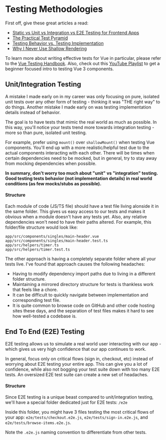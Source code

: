 # Testing Methodologies

First off, give these great articles a read:

- [Static vs Unit vs Integration vs E2E Testing for Frontend Apps](https://kentcdodds.com/blog/unit-vs-integration-vs-e2e-tests)
- [The Practical Test Pyramid](https://martinfowler.com/articles/practical-test-pyramid.html)
- [Testing Behavior vs. Testing Implementation](https://teamgaslight.com/blog/testing-behavior-vs-testing-implementation)
- [Why I Never Use Shallow Rendering](https://kentcdodds.com/blog/why-i-never-use-shallow-rendering)

To learn more about writing effective tests for Vue in particular, please refer to the [Vue Testing Handbook](https://lmiller1990.github.io/vue-testing-handbook/v3/#what-is-this-guide). Also, check out this [YouTube Playlist](https://www.youtube.com/playlist?list=PLC2LZCNWKL9ahK1IoODqYxKu5aA9T5IOA) to get a beginner focused intro to testing Vue 3 components.

## Unit/Integration Testing

A mistake I made early on in my career was only focusing on pure, isolated unit tests over any other form of testing - thinking it was "THE right way" to do things. Another mistake I made early on was testing implementation details instead of behavior.

The goal is to have tests that mimic the real world as much as possible. In this way, you'll notice your tests trend more towards integration testing - more so than pure, isolated unit testing.

For example, prefer using `mount()` over `shallowMount()` when testing Vue components. You'll end up with a more realistic/helpful test due to the actual components interacting with each other. There will be times when certain dependencies need to be mocked, but in general, try to stay away from mocking dependencies when possible.

**In summary, don't worry too much about "unit" vs "integration" testing. Good testing tests behavior (not implementation details) in real world conditions (as few mocks/stubs as possible).**

#### Structure

Each module of code (JS/TS file) should have a test file living alonside it in the same folder. This gives us easy access to our tests and makes it obvious when a module doesn't have any tests yet. Also, any relative dependencies won't need to have their paths altered. For example, this folder/file structure would look like:

```
app/src/components/singles/main-header.vue
app/src/components/singles/main-header.test.ts
app/src/helpers/timer.ts
app/src/helpers/timer.test.ts
```

The other approach is having a completely separate folder where all your tests live. I've found that approach causes the following headaches:

- Having to modify dependency import paths due to living in a different folder structure.
- Maintaining a mirrored directory structure for tests is thankless work that feels like a chore.
- It can be difficult to quickly navigate between implementation and corresponding test file.
- It is quite common to browse code on GitHub and other code hosting sites these days, and the separation of test files makes it hard to see how well-tested a codebase is.

## End To End (E2E) Testing

E2E testing allows us to simulate a real world user interacting with our app - which gives us very high confidence that our app continues to work.

In general, focus only on critical flows (sign in, checkout, etc) instead of worrying about E2E testing your entire app. This can give you a lot of confidence, while also not bogging your test suite down with too many E2E tests. An oversized E2E test suite can create a new set of headaches.

#### Structure

Since E2E testing is a unique beast compared to unit/integration testing, we'll have a special folder dedicated just for E2E tests: `/e2e`

Inside this folder, you might have 3 files testing the most critical flows of your app: `e2e/tests/checkout.e2e.js`, `e2e/tests/sign-in.e2e.js`, and `e2e/tests/browse-items.e2e.js`.

Note the `.e2e.js` naming convention to differentiate from other tests.